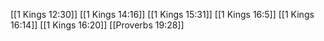 [[1 Kings 12:30]]
[[1 Kings 14:16]]
[[1 Kings 15:31]]
[[1 Kings 16:5]]
[[1 Kings 16:14]]
[[1 Kings 16:20]]
[[Proverbs 19:28]]
